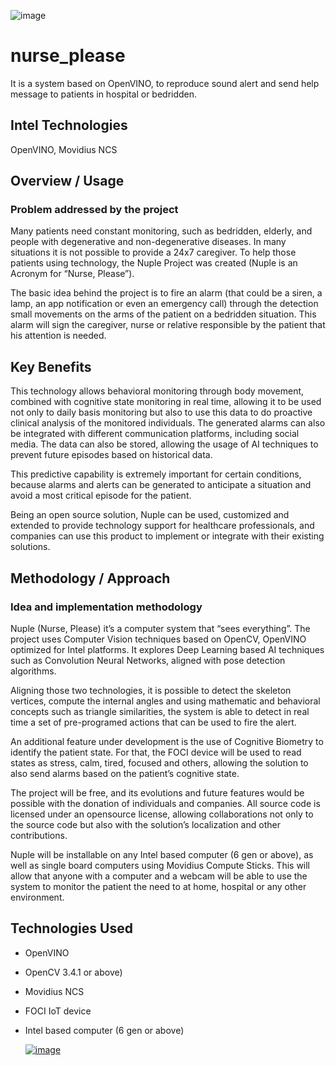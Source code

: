 ![image](https://github.com/cabelo/nurse_please/assets/675645/0c545667-7fa6-49ec-b64d-4f012a65c9ee)

# nurse_please
It is a system based on OpenVINO, to reproduce sound alert and send help message to patients in hospital or bedridden.

## Intel Technologies
OpenVINO, Movidius NCS

## Overview / Usage
### Problem addressed by the project

Many patients need constant monitoring, such as bedridden, elderly, and people with degenerative and non-degenerative diseases. In many situations it is not possible to provide a 24x7 caregiver. To help those patients using technology, the Nuple Project was created (Nuple is an Acronym for “Nurse, Please”).

The basic idea behind the project is to fire an alarm (that could be a siren, a lamp, an app notification or even an emergency call) through the detection small movements on the arms of the patient on a bedridden situation. This alarm will sign the caregiver, nurse or relative responsible by the patient that his attention is needed.

## Key Benefits

This technology allows behavioral monitoring through body movement, combined with cognitive state monitoring in real time, allowing it to be used not only to daily basis monitoring but also to use this data to do proactive clinical analysis of the monitored individuals. The generated alarms can also be integrated with different communication platforms, including social media. The data can also be stored, allowing the usage of AI techniques to prevent future episodes based on historical data.

This predictive capability is extremely important for certain conditions, because alarms and alerts can be generated to anticipate a situation and avoid a most critical episode for the patient.

Being an open source solution, Nuple can be used, customized and extended to provide technology support for healthcare professionals, and companies can use this product to implement or integrate with their existing solutions.

## Methodology / Approach
### Idea and implementation methodology

Nuple (Nurse, Please) it’s a computer system that “sees everything”. The project uses Computer Vision techniques based on OpenCV, OpenVINO optimized for Intel platforms. It explores Deep Learning based AI techniques such as Convolution Neural Networks, aligned with pose detection algorithms.

Aligning those two technologies, it is possible to detect the skeleton vertices, compute the internal angles and using mathematic and behavioral concepts such as triangle similarities, the system is able to detect in real time a set of pre-programed actions that can be used to fire the alert.

An additional feature under development is the use of Cognitive Biometry to identify the patient state. For that, the FOCI device will be used to read states as stress, calm, tired, focused and others, allowing the solution to also send alarms based on the patient’s cognitive state.

The project will be free, and its evolutions and future features would be possible with the donation of individuals and companies. All source code is licensed under an opensource license, allowing collaborations not only to the source code but also with the solution’s localization and other contributions.

Nuple will be installable on any Intel based computer (6 gen or above), as well as single board computers using Movidius Compute Sticks. This will allow that anyone with a computer and a webcam will be able to use the system to monitor the patient the need to at home, hospital or any other environment.

## Technologies Used
- OpenVINO
- OpenCV 3.4.1 or above)
- Movidius NCS
- FOCI IoT device
- Intel based computer (6 gen or above)

  [![image](https://github.com/cabelo/nurse_please/assets/675645/0dbf5e84-3471-48dd-b36d-ecd8ba15ee9c)](https://www.youtube.com/watch?v=1qlT8VT1OMY)

